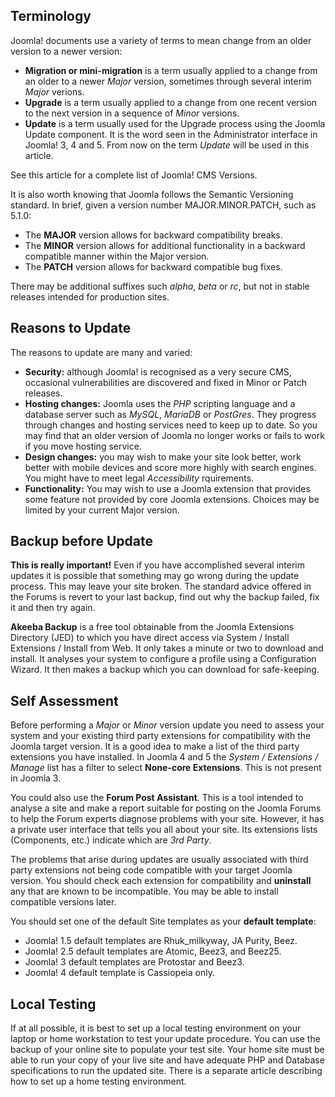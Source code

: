 <!-- Filename: jdocmanual?manual=user&heading=migration&filename=migration-basics.md / Display title: Migration Basics -->

## Terminology

Joomla! documents use a variety of terms to mean change from an older version
to a newer version:

* **Migration or mini-migration** is a term usually applied to a change from
an older to a newer *Major* version, sometimes through several interim *Major*
verions.
* **Upgrade** is a term usually applied to a change from one recent version to
the next version in a sequence of *Minor* versions.
* **Update** is a term usually used for the Upgrade process using the Joomla
Update component. It is the word seen in the Administrator interface in
Joomla! 3, 4 and 5. From now on the term *Update* will be used in this article.

See this article for a complete list of Joomla! CMS Versions.

It is also worth knowing that Joomla follows the Semantic Versioning standard.
In brief, given a version number MAJOR.MINOR.PATCH, such as 5.1.0:

* The **MAJOR** version allows for backward compatibility breaks.
* The **MINOR** version allows for additional functionality in a backward
compatible manner within the Major version.
* The **PATCH** version allows for backward compatible bug fixes.

There may be additional suffixes such *alpha*, *beta* or *rc*, but not in
stable releases intended for production sites.

## Reasons to Update

The reasons to update are many and varied:

* **Security:** although Joomla! is recognised as a very secure CMS, occasional
vulnerabilities are discovered and fixed in Minor or Patch releases.
* **Hosting changes:** Joomla uses the *PHP* scripting language and a database
server such as *MySQL*, *MariaDB* or *PostGres*. They progress through changes
and hosting services need to keep up to date. So you may find that an older
version of Joomla no longer works or fails to work if you move hosting service.
* **Design changes:** you may wish to make your site look better, work better
with mobile devices and score more highly with search engines. You might have
to meet legal *Accessibility* rquirements.
* **Functionality:** You may wish to use a Joomla extension that provides some
feature not provided by core Joomla extensions. Choices may be limited by your
current Major version.

## Backup before Update

**This is really important!** Even if you have accomplished several interim
updates it is possible that something may go wrong during the update process.
This may leave your site broken. The standard advice offered in the Forums is
revert to your last backup, find out why the backup failed, fix it and then try
again.

**Akeeba Backup** is a free tool obtainable from the Joomla Extensions Directory
(JED) to which you have direct access via System / Install Extensions / Install
from Web. It only takes a minute or two to download and install. It analyses
your system to configure a profile using a Configuration Wizard. It then makes
a backup which you can download for safe-keeping.

## Self Assessment

Before performing a *Major* or *Minor* version update you need to assess your
system and your existing third party extensions for compatibility with the
Joomla target version. It is a good idea to make a list of the third party
extensions you have installed. In Joomla 4 and 5 the *System / Extensions /
Manage* list has a filter to select **None-core Extensions**. This is not
present in Joomla 3.

You could also use the **Forum Post Assistant**. This is a tool intended to
analyse a site and make a report suitable for posting on the Joomla Forums to
help the Forum experts diagnose problems with your site. However, it has a
private user interface that tells you all about your site. Its extensions lists
(Components, etc.) indicate which are *3rd Party*.

The problems that arise during updates are usually associated with third party
extensions not being code compatible with your target Joomla version. You
should check each extension for compatibility and **uninstall** any that are
known to be incompatible. You may be able to install compatible versions later.

You should set one of the default Site templates as your **default template**:

* Joomla! 1.5 default templates are Rhuk_milkyway, JA Purity, Beez.
* Joomla! 2.5 default templates are Atomic, Beez3, and Beez25.
* Joomla! 3 default templates are Protostar and Beez3.
* Joomla! 4 default template is Cassiopeia only.

## Local Testing

If at all possible, it is best to set up a local testing environment on your
laptop or home workstation to test your update procedure. You can use the
backup of your online site to populate your test site. Your home site must be
able to run your copy of your live site and have adequate PHP and Database
specifications to run the updated site. There is a separate article describing
how to set up a home testing environment.
<!--
## Additional Information

There are a number of articles describing specific update scenarios that are
not included in this manual because they are old or repetetive.

* https://docs.joomla.org/Why_Migrate
* https://docs.joomla.org/Migration_Step_by_Step_Self_Assessment
* https://docs.joomla.org/J3.x:Updating_Joomla_(Install_Method
* https://docs.joomla.org/J3.x:Updating_Joomla_(Update_Method)
* https://docs.joomla.org/Planning_Migration_-_Joomla_1.5_to_4
* https://docs.joomla.org/Planning_for_Migration
* https://docs.joomla.org/Pre-Update_Check
* https://docs.joomla.org/Template_Considerations_During_Migration
* https://docs.joomla.org/J3.x:Update_fails_with_an_error_message
* https://docs.joomla.org/Converting_an_existing_website_to_a_Joomla!_website
* https://docs.joomla.org/Potential_backward_compatibility_issues_in_Joomla_4
->